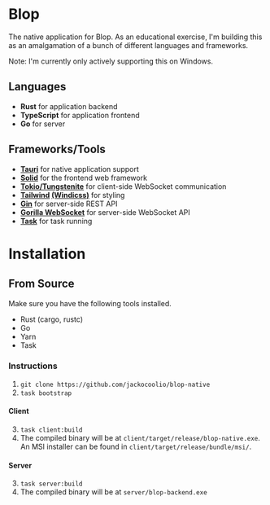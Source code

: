 # Blop

The native application for Blop.
As an educational exercise, I'm building this as an amalgamation of a bunch of different languages and frameworks.

Note: I'm currently only actively supporting this on Windows.

## Languages

- **Rust** for application backend
- **TypeScript** for application frontend
- **Go** for server

## Frameworks/Tools

- **[Tauri](https://github.com/tauri-apps/tauri)** for native application support
- **[Solid](https://github.com/solidjs/solid)** for the frontend web framework
- **[Tokio/Tungstenite](https://github.com/snapview/tokio-tungstenite)** for client-side WebSocket communication
- **[Tailwind](https://github.com/tailwindlabs/tailwindcss) [(Windicss)](https://github.com/windicss/windicss)** for styling
- **[Gin](https://github.com/gin-gonic/gin)** for server-side REST API
- **[Gorilla WebSocket](https://github.com/gorilla/websocket)** for server-side WebSocket API
- **[Task](https://github.com/go-task/task)** for task running

# Installation

## From Source

Make sure you have the following tools installed.

- Rust (cargo, rustc)
- Go
- Yarn
- Task

### Instructions

1. `git clone https://github.com/jackocoolio/blop-native`
2. `task bootstrap`

#### Client

3. `task client:build`
4. The compiled binary will be at `client/target/release/blop-native.exe`.
   An MSI installer can be found in `client/target/release/bundle/msi/`.

#### Server

3. `task server:build`
4. The compiled binary will be at `server/blop-backend.exe`
